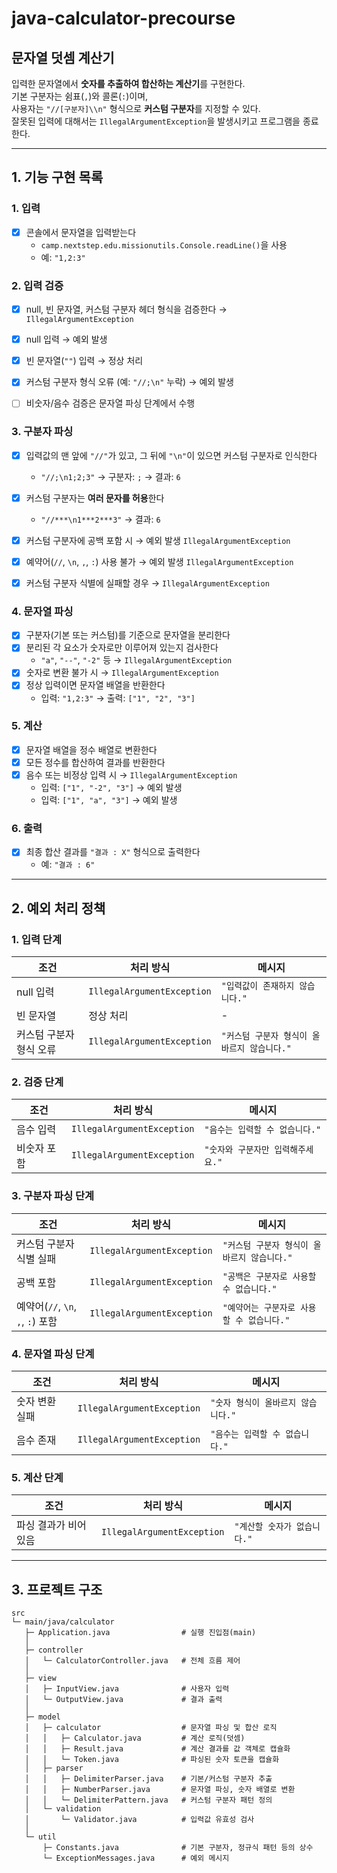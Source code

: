 # java-calculator-precourse

## 문자열 덧셈 계산기

입력한 문자열에서 **숫자를 추출하여 합산하는 계산기**를 구현한다.  
기본 구분자는 쉼표(`,`)와 콜론(`:`)이며,  
사용자는 `"//[구분자]\\n"` 형식으로 **커스텀 구분자**를 지정할 수 있다.  
잘못된 입력에 대해서는 `IllegalArgumentException`을 발생시키고 프로그램을 종료한다.

---

## 1. 기능 구현 목록

### 1. 입력
- [x] 콘솔에서 문자열을 입력받는다
  - `camp.nextstep.edu.missionutils.Console.readLine()`을 사용
  - 예: `"1,2:3"`


### 2. 입력 검증
- [x] null, 빈 문자열, 커스텀 구분자 헤더 형식을 검증한다 → `IllegalArgumentException`
- [x] null 입력 → 예외 발생
- [x] 빈 문자열(`""`) 입력 → 정상 처리
- [x] 커스텀 구분자 형식 오류 (예: `"//;\n"` 누락) → 예외 발생
- [ ] 비숫자/음수 검증은 문자열 파싱 단계에서 수행


### 3. 구분자 파싱
- [x] 입력값의 맨 앞에 `"//"`가 있고, 그 뒤에 `"\n"`이 있으면 커스텀 구분자로 인식한다
  - `"//;\n1;2;3"` → 구분자: `;` → 결과: `6`
- [x] 커스텀 구분자는 **여러 문자를 허용**한다
  - `"//***\n1***2***3"` → 결과: `6`
- [x] 커스텀 구분자에 공백 포함 시 → 예외 발생 `IllegalArgumentException`
- [x] 예약어(`//`, `\n`, `,`, `:`) 사용 불가 → 예외 발생 `IllegalArgumentException`
- [x] 커스텀 구분자 식별에 실패할 경우 → `IllegalArgumentException`


### 4. 문자열 파싱
- [x] 구분자(기본 또는 커스텀)를 기준으로 문자열을 분리한다
- [x] 분리된 각 요소가 숫자로만 이루어져 있는지 검사한다
  - `"a"`, `"--"`, `"-2"` 등 → `IllegalArgumentException`
- [x] 숫자로 변환 불가 시 → `IllegalArgumentException`
- [x] 정상 입력이면 문자열 배열을 반환한다
  - 입력: `"1,2:3"` → 출력: `["1", "2", "3"]`

### 5. 계산
- [x] 문자열 배열을 정수 배열로 변환한다
- [x] 모든 정수를 합산하여 결과를 반환한다
- [x] 음수 또는 비정상 입력 시 → `IllegalArgumentException`
  - 입력: `["1", "-2", "3"]` → 예외 발생
  - 입력: `["1", "a", "3"]` → 예외 발생


### 6. 출력
- [x] 최종 합산 결과를 `"결과 : X"` 형식으로 출력한다
  - 예: `"결과 : 6"`

---

## 2. 예외 처리 정책

### 1. 입력 단계
| 조건 | 처리 방식                      | 메시지 |
|------|----------------------------|-------------|
| null 입력 | `IllegalArgumentException` | `"입력값이 존재하지 않습니다."` |
| 빈 문자열 | 정상 처리                      | - |
| 커스텀 구분자 형식 오류 | `IllegalArgumentException` | `"커스텀 구분자 형식이 올바르지 않습니다."` |


### 2. 검증 단계
| 조건 | 처리 방식 | 메시지 |
|------|-------------|-------------|
| 음수 입력 | `IllegalArgumentException` | `"음수는 입력할 수 없습니다."` |
| 비숫자 포함 | `IllegalArgumentException` | `"숫자와 구분자만 입력해주세요."` |


### 3. 구분자 파싱 단계
| 조건 | 처리 방식 | 메시지 |
|------|-------------|-------------|
| 커스텀 구분자 식별 실패 | `IllegalArgumentException` | `"커스텀 구분자 형식이 올바르지 않습니다."` |
| 공백 포함 | `IllegalArgumentException` | `"공백은 구분자로 사용할 수 없습니다."` |
| 예약어(`//`, `\n`, `,`, `:`) 포함 | `IllegalArgumentException` | `"예약어는 구분자로 사용할 수 없습니다."` |


### 4. 문자열 파싱 단계
| 조건 | 처리 방식 | 메시지 |
|------|-------------|-------------|
| 숫자 변환 실패 | `IllegalArgumentException` | `"숫자 형식이 올바르지 않습니다."` |
| 음수 존재 | `IllegalArgumentException` | `"음수는 입력할 수 없습니다."` |


### 5. 계산 단계
| 조건 | 처리 방식 | 메시지 |
|------|-------------|-------------|
| 파싱 결과가 비어 있음 | `IllegalArgumentException` | `"계산할 숫자가 없습니다."` |


---

## 3. 프로젝트 구조

```
src
└─ main/java/calculator
   ├─ Application.java                # 실행 진입점(main)
   │
   ├─ controller
   │   └─ CalculatorController.java   # 전체 흐름 제어
   │
   ├─ view
   │   ├─ InputView.java              # 사용자 입력
   │   └─ OutputView.java             # 결과 출력
   │
   ├─ model
   │   ├─ calculator                  # 문자열 파싱 및 합산 로직
   │   │   ├─ Calculator.java         # 계산 로직(덧셈)
   │   │   ├─ Result.java             # 계산 결과를 값 객체로 캡슐화
   │   │   └─ Token.java              # 파싱된 숫자 토큰을 캡슐화
   │   ├─ parser
   │   │   ├─ DelimiterParser.java    # 기본/커스텀 구분자 추출
   │   │   ├─ NumberParser.java       # 문자열 파싱, 숫자 배열로 변환
   │   │   └─ DelimiterPattern.java   # 커스텀 구분자 패턴 정의
   │   └─ validation                  
   │       └─ Validator.java          # 입력값 유효성 검사
   │
   └─ util
       ├─ Constants.java              # 기본 구분자, 정규식 패턴 등의 상수
       └─ ExceptionMessages.java      # 예외 메시지
```
